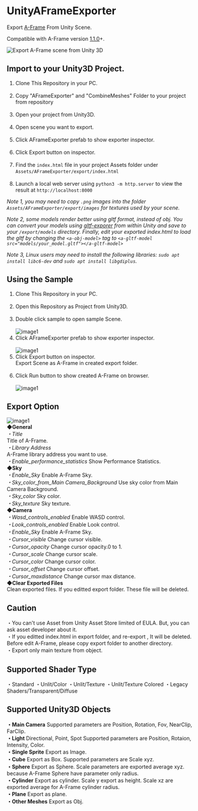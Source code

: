 # UnityAFrameExporter

Export [A-Frame](https://aframe.io/) From Unity Scene.

Compatible with A-Frame version [1.1.0](https://aframe.io/docs/1.1.0/introduction/)+.

![Export A-Frame scene from Unity 3D](screenshot.gif)

## Import to your Unity3D Project.
1. Clone This Repository in your PC.<br><br>
2. Copy "AFrameExporter" and "CombineMeshes" Folder to your project from repository<br><br>
3. Open your project from Unity3D.<br><br>
4. Open scene you want to export.<br><br>
5. Click AFrameExporter prefab to show exporter inspector.<br><br>
6. Click Export button on inspector.<br><br>
7. Find the `index.html` file in your project Assets folder under `Assets/AFrameExporter/export/index.html`<br><br>
8. Launch a local web server using `python3 -m http.server` to view the result at `http://localhost:8000`

*Note 1, you may need to copy `.png` images into the folder `Assets/AFrameExporter/export/images` for textures used by your scene.*

*Note 2, some models render better using gltf format, instead of obj. You can convert your models using [gltf-exporer](https://github.com/Plattar/gltf-exporter) from within Unity and save to your `/export/models` directory. Finally, edit your exported index.html to load the gltf by changing the `<a-obj-model>` tag to `<a-gltf-model src="models/your_model.gltf"></a-gltf-model>`*

*Note 3, Linux users may need to install the following libraries: `sudo apt install libc6-dev` and `sudo apt install libgdiplus`.*

## Using the Sample
1. Clone This Repository in your PC.<br><br>
2. Open this Repository as Project from Unity3D.<br><br>
3. Double click sample to open sample Scene.<br><br>
![image1](https://raw.github.com/wiki/umiyuki/UnityAFrameExporter/AFrame1.jpg)
4. Click AFrameExporter prefab to show exporter inspector.<br><br>
![image1](https://raw.github.com/wiki/umiyuki/UnityAFrameExporter/AFrame2.jpg)
5. Click Export button on inspector.<br>
  Export Scene as A-Frame in created export folder.<br><br>
6. Click Run button to show created A-Frame on browser.<br><br>
![image1](https://raw.github.com/wiki/umiyuki/UnityAFrameExporter/AFrame3.jpg)

## Export Option
![image1](https://raw.github.com/wiki/umiyuki/UnityAFrameExporter/AFrame4.jpg)
<br>**◆General**<br>
*・Title*<br>
  Title of A-Frame.<br>
*・Library Address*<br>
  A-Frame library address you want to use.<br>
*・Enable_performance_statistics*
  Show Performance Statistics.<br>
**◆Sky**<br>
*・Enable_Sky*
  Enable A-Frame Sky.<br>
*・Sky_color_from_Main Camera_Background*
  Use sky color from Main Camera Background.<br>
*・Sky_color*
  Sky color.<br>
*・Sky_texture*
  Sky texture.<br>
**◆Camera**<br>
*・Wasd_controls_enabled*
  Enable WASD control.<br>
*・Look_controls_enabled*
  Enable Look control.<br>
*・Enable_Sky*
  Enable A-Frame Sky.<br>
*・Cursor_visible*
  Change cursor visible.<br>
*・Cursor_opacity*
  Change cursor opacity.0 to 1.<br>
*・Cursor_scale*
  Change cursor scale.<br>
*・Cursor_color*
  Change cursor color.<br>
*・Cursor_offset*
  Change cursor offset.<br>
*・Cursor_maxdistance*
  Change cursor max distance.<br>
**◆Clear Exported Files**<br>
  Clean exported files.
  If you editted export folder. These file will be deleted.<br>

## Caution

・You can't use Asset from Unity Asset Store limited of EULA.
  But, you can ask asset developer about it.<br>
・If you editted index.html in export folder, and re-export , It will be deleted.
  Before edit A-Frame, please copy export folder to another directory.<br>
・Export only main texture from object.

## Supported Shader Type
・Standard
・Unlit/Color
・Unlit/Texture
・Unlit/Texture Colored
・Legacy Shaders/Transparent/Diffuse

## Supported Unity3D Objects
**・Main Camera**
Supported parameters are Position, Rotation, Fov, NearClip, FarClip.<br>
**・Light**
Directional, Point, Spot
Supported parameters are Position, Rotaion, Intensity, Color.<br>
**・Single Sprite**
Export as Image.<br>
**・Cube**
Export as Box.
Supported parameters are Scale xyz.<br>
**・Sphere**
Export as Sphere.
Scale parameters are exported average xyz. because A-Frame Sphere have parameter only radius.<br>
**・Cylinder**
Export as cylinder.
Scale y export as height.
Scale xz are exported average for A-Frame cylinder radius.<br>
**・Plane**
Export as plane.<br>
**・Other Meshes**
Export as Obj.
